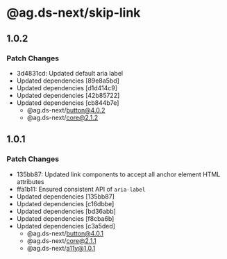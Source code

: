 # @ag.ds-next/skip-link

## 1.0.2

### Patch Changes

- 3d4831cd: Updated default aria label
- Updated dependencies [89e8a5bd]
- Updated dependencies [d1d414c9]
- Updated dependencies [42b85722]
- Updated dependencies [cb844b7e]
  - @ag.ds-next/button@4.0.2
  - @ag.ds-next/core@2.1.2

## 1.0.1

### Patch Changes

- 135bb87: Updated link components to accept all anchor element HTML attributes
- ffa1b11: Ensured consistent API of `aria-label`
- Updated dependencies [135bb87]
- Updated dependencies [c16dbbe]
- Updated dependencies [bd36abb]
- Updated dependencies [f8cba6b]
- Updated dependencies [c3a5ded]
  - @ag.ds-next/button@4.0.1
  - @ag.ds-next/core@2.1.1
  - @ag.ds-next/a11y@1.0.1
